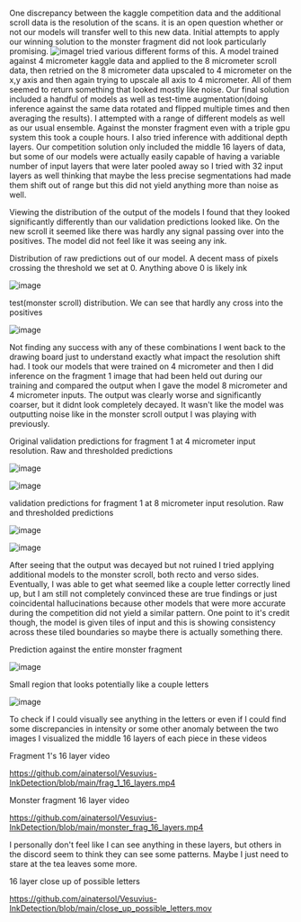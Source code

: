 One discrepancy between the kaggle competition data and the additional scroll data is the resolution of the scans. it is an open question whether or not our models will transfer well to this new data. Initial attempts to apply our winning solution to the monster fragment did not look particularly promising. 
![image](https://github.com/ainatersol/Vesuvius-InkDetection/blob/main/Screen_Shot_2023-06-20_at_12.09.32_AM.png?raw=true)I tried various different forms of this. A model trained against 4 micrometer kaggle data and applied to the 8 micrometer scroll data, then retried on the 8 micrometer data upscaled to 4 micrometer on the x,y axis and then again trying to upscale all axis to 4 micrometer. All of them seemed to return something that looked mostly like noise. Our final solution included a handful of models as well as test-time augmentation(doing inference against the same data rotated and flipped multiple times and then averaging the results). I attempted with a range of different models as well as our usual ensemble. Against the monster fragment even with a triple gpu system this took a couple hours. I also tried inference with additional depth layers. Our competition solution only included the middle 16 layers of data, but some of our models were actually easily capable of having a variable number of input layers that were later pooled away so I tried with 32 input layers as well thinking that maybe the less precise segmentations had made them shift out of range but this did not yield anything more than noise as well.

Viewing the distribution of the output of the models I found that they looked significantly differently than our validation predictions looked like. On the new scroll it seemed like there was hardly any signal passing over into the positives. The model did not feel like it was seeing any ink. 

Distribution of raw predictions out of our model. A decent mass of pixels crossing the threshold we set at 0. Anything above 0 is likely ink

![image](https://github.com/ainatersol/Vesuvius-InkDetection/blob/main/validation_distribution.png)


test(monster scroll) distribution. We can see that hardly any cross into the positives

![image](https://github.com/ainatersol/Vesuvius-InkDetection/blob/main/test_distribution.png)

Not finding any success with any of these combinations I went back to the drawing board just to understand exactly what impact the resolution shift had. I took our models that were trained on 4 micrometer and then I did inference on the fragment 1 image that had been held out during our training and compared the output when I gave the model 8 micrometer and 4 micrometer inputs. The output was clearly worse and significantly coarser, but it didnt look completely decayed. It wasn't like the model was outputting noise like in the monster scroll output I was playing with previously.

Original validation predictions for fragment 1 at 4 micrometer input resolution. Raw and thresholded predictions

![image](https://github.com/ainatersol/Vesuvius-InkDetection/blob/main/raw_full_res.png?raw=true)

![image](https://github.com/ainatersol/Vesuvius-InkDetection/blob/main/thresholded_full_res.png?raw=true)

validation predictions for fragment 1 at 8 micrometer input resolution. Raw and thresholded predictions

![image](https://github.com/ainatersol/Vesuvius-InkDetection/blob/main/raw_half_res.png?raw=true)

![image](https://github.com/ainatersol/Vesuvius-InkDetection/blob/main/thresholded_half_res.png?raw=true)


After seeing that the output was decayed but not ruined I tried applying additional models to the monster scroll, both recto and verso sides. Eventually, I was able to get what seemed like a couple letter correctly lined up, but I am still not completely convinced these are true findings or just coincidental hallucinations because other models that were more accurate during the competition did not yield a similar pattern. One point to it's credit though, the model is given tiles of input and this is showing consistency across these tiled boundaries so maybe there is actually something there. 

Prediction against the entire monster fragment

![image](https://github.com/ainatersol/Vesuvius-InkDetection/blob/main/monster_prediction.png)

Small region that looks potentially like a couple letters

![image](https://github.com/ainatersol/Vesuvius-InkDetection/blob/main/possible_letters.png)


To check if I could visually see anything in the letters or even if I could find some discrepancies in intensity or some other anomaly between the two images I visualized the middle 16 layers of each piece in these videos

Fragment 1's 16 layer video

https://github.com/ainatersol/Vesuvius-InkDetection/blob/main/frag_1_16_layers.mp4

Monster fragment 16 layer video

https://github.com/ainatersol/Vesuvius-InkDetection/blob/main/monster_frag_16_layers.mp4

I personally don't feel like I can see anything in these layers, but others in the discord seem to think they can see some patterns. Maybe I just need to stare at the tea leaves some more. 

16 layer close up of possible letters

https://github.com/ainatersol/Vesuvius-InkDetection/blob/main/close_up_possible_letters.mov

